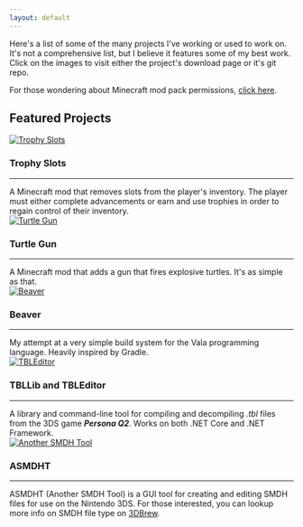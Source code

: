 ```yaml
---
layout: default
---
```


Here's a list of some of the many projects I've working or used to work on. It's not a comprehensive list, but I believe it features some of my best work. Click on the images to visit either the project's download page or it's git repo.

For those wondering about Minecraft mod pack permissions, [click here](/minecraft-mods/mod-packs/).

## Featured Projects

<div class="app">
    <div class="item">
        <a href="https://www.curseforge.com/minecraft/mc-mods/trophy-slots">
            <img src="{{ site.baseurl }}/assets/img/mods/trophy_slots.png" alt="Trophy Slots">
        </a>
        <h3>Trophy Slots</h3>
        <hr />
        A Minecraft mod that removes slots from the player's inventory. The player must either complete advancements or earn and use trophies in order to regain control of their inventory.
    </div>
    <div class="item">
        <a href="https://www.curseforge.com/minecraft/mc-mods/turtle-gun">
            <img src="{{ site.baseurl }}/assets/img/mods/turtle_gun.png" alt="Turtle Gun">
        </a>
        <h3>Turtle Gun</h3>
        <hr />
        A Minecraft mod that adds a gun that fires explosive turtles. It's as simple as that.
    </div>
    <div class="item">
        <a href="https://github.com/Lomeli12/Beaver">
            <img src="{{ site.baseurl }}/assets/img/projects/beaver.png" alt="Beaver">
        </a>
        <h3>Beaver</h3>
        <hr />
        My attempt at a very simple build system for the Vala programming language. Heavily inspired by Gradle.
    </div>
    <div class="item">
        <a href="https://github.com/Lomeli12/TBLEditor">
            <img src="{{ site.baseurl }}/assets/img/projects/tbleditor.jpg" alt="TBLEditor">
        </a>
        <h3>TBLLib and TBLEditor</h3>
        <hr />
        A library and command-line tool for compiling and decompiling <i>.tbl</i> files from the 3DS game <strong><i>Persona Q2</i></strong>. Works on both .NET Core and .NET Framework.
    </div>
    <div class="item">
        <a href="https://github.com/Lomeli12/ASMDHT">
            <img src="{{ site.baseurl }}/assets/img/projects/asmdht.png" alt="Another SMDH Tool">
        </a>
        <h3>ASMDHT</h3>
        <hr />
        ASMDHT &#40;Another SMDH Tool&#41; is a GUI tool for creating and editing SMDH files for use on the Nintendo 3DS.
        For those interested, you can lookup more info on SMDH file type on <a href="http://3dbrew.org/wiki/SMDH" target="_blank">3DBrew</a>.
    </div>
</div>
